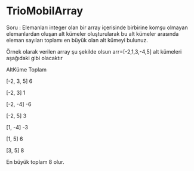 # TrioMobilArray

Soru : Elemanları integer olan bir array içerisinde birbirine komşu olmayan elemanlardan oluşan alt kümeler oluşturularak bu alt kümeler arasında eleman sayıları toplamı en büyük olan alt kümeyi bulunuz.

Örnek olarak verilen array şu şekilde olsun arr=[-2,1,3,-4,5] alt kümeleri aşağıdaki gibi olacaktır

AltKüme      Toplam

[-2, 3, 5]   6

[-2, 3]      1

[-2, -4]    -6

[-2, 5]      3

[1, -4]     -3

[1, 5]       6

[3, 5]       8

En büyük toplam 8 olur.
